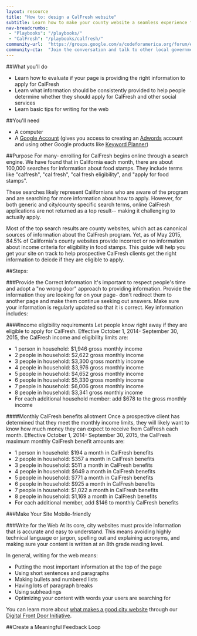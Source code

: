 ```yaml
---
layout: resource
title: "How to: design a CalFresh website"
subtitle: Learn how to make your county website a seamless experience for prospective CalFresh clients. 
nav-breadcrumbs:
 - "Playbooks": "/playbooks/"
 - "CalFresh": "/playbooks/calfresh/"
community-url:	"https://groups.google.com/a/codeforamerica.org/forum/#!forum/digital-front-door"
community-cta:	"Join the conversation and talk to other local government staff in our Health community."
---
```



##What you'll do 
* Learn how to evaluate if your page is providing the right information to apply for CalFresh
* Learn what information should be consistently provided to help people determine whether they should apply for CalFresh and other social services
* Learn basic tips for writing for the web

##You'll need 

* A computer
* A [Google Account](https://accounts.google.com/signup) (gives you access to creating an [Adwords](https://www.google.com/adwords/) account and using other Google products like [Keyword Planner](https://adwords.google.com/KeywordPlanner))

##Purpose 
For many- enrolling for CalFresh begins online through a search engine. We have found that in California each month, there are about 100,000 searches for information about food stamps. They include terms like "calfresh", "cal fresh", "cal fresh eligibility", and "apply for food stamps". 

These searches likely represent Californians who are aware of the program and are searching for more information about how to apply. However, for both generic and city/county specific search terms, online CalFresh applications are not returned as a top result-- making it challenging to actually apply. 

Most of the top search results are county websites, which act as canonical sources of information about the CalFresh program. Yet, as of May 2015, 84.5% of California's county websites provide incorrect or no information about income criteria for eligibility in food stamps. This guide will help you get your site on track to help prospective CalFresh clients get the right information to deicde if they are eligible to apply. 

##Steps: 

###Provide the Correct Information
It's important to respect people's time and adopt a "no wrong door" approach to providing information. Provide the information they are looking for on your page- don't redirect them to another page and make them continue seeking out answers. Make sure your information is regularly updated so that it is correct. Key information includes:

####Income eligibility requirements
Let people know right away if they are eligible to apply for CalFresh. Effective October 1, 2014- September 30, 2015, the CalFresh income and eligibility limits are: 

* 1 person in household: $1,946 gross monthly income 
* 2 people in household: $2,622 gross monthly income 
* 3 people in household: $3,300 gross monthly income 
* 4 people in household: $3,976 gross monthly income 
* 5 people in household: $4,652 gross monthly income 
* 6 people in household: $5,330 gross monthly income 
* 7 people in household: $6,006 gross monthly income
* 8 people in household: $3,341 gross monthly income
* For each additional household member: add $678 to the gross monthly income

####Monthly CalFresh benefits allotment
Once a prospective client has determined that they meet the monthly income limits, they will likely want to know how much money they can expect to receive from CalFresh each month. Effective October 1, 2014- September 30, 2015, the CalFresh maximum monthly CalFresh benefit amounts are: 

* 1 person in household: $194 a month in CalFresh benefits
* 2 people in household: $357 a month in CalFresh benefits
* 3 people in household: $511 a month in CalFresh benefits
* 4 people in household: $649 a month in CalFresh benefits
* 5 people in household: $771 a month in CalFresh benefits
* 6 people in household: $925 a month in CalFresh benefits
* 7 people in household: $1,022 a month in CalFresh benefits
* 8 people in household: $1,169 a month in CalFresh benefits
* For each additional member, add $146 to monthly CalFresh benefits

###Make Your Site Mobile-friendly

###Write for the Web
At its core, city websites must provide information that is accurate and easy to understand. This means avoiding highly technical language or jargon, spelling out and explaining acronyms, and making sure your content is written at an 8th grade reading level. 

In general, writing for the web means: 
* Putting the most important information at the top of the page
* Using short sentences and paragraphs
* Making bullets and numbered lists
* Having lots of paragraph breaks 
* Using subheadings
* Optimizing your content with words your users are searching for

You can learn more about [what makes a good city website](http://www.codeforamerica.org/our-work/initiatives/digitalfrontdoor/playbook/user-needs/what-should-city-website-do.html) through our [Digital Front Door Initiative](http://www.codeforamerica.org/our-work/initiatives/digitalfrontdoor). 

##Create a Meaningful Feedback Loop



